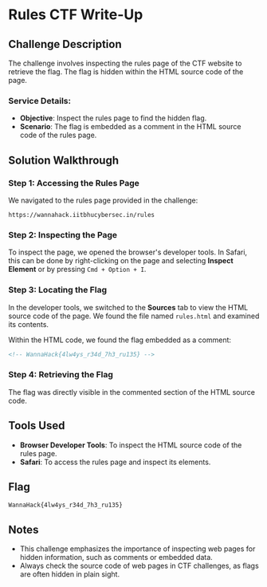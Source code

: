# Rules CTF Write-Up

## Challenge Description
The challenge involves inspecting the rules page of the CTF website to retrieve the flag. The flag is hidden within the HTML source code of the page.

### Service Details:
- **Objective**: Inspect the rules page to find the hidden flag.
- **Scenario**: The flag is embedded as a comment in the HTML source code of the rules page.

## Solution Walkthrough

### Step 1: Accessing the Rules Page
We navigated to the rules page provided in the challenge:

```
https://wannahack.iitbhucybersec.in/rules
```

### Step 2: Inspecting the Page
To inspect the page, we opened the browser's developer tools. In Safari, this can be done by right-clicking on the page and selecting **Inspect Element** or by pressing `Cmd + Option + I`.

### Step 3: Locating the Flag
In the developer tools, we switched to the **Sources** tab to view the HTML source code of the page. We found the file named `rules.html` and examined its contents.

Within the HTML code, we found the flag embedded as a comment:

```html
<!-- WannaHack{4lw4ys_r34d_7h3_ru135} -->
```

### Step 4: Retrieving the Flag
The flag was directly visible in the commented section of the HTML source code.

## Tools Used
- **Browser Developer Tools**: To inspect the HTML source code of the rules page.
- **Safari**: To access the rules page and inspect its elements.

## Flag
`WannaHack{4lw4ys_r34d_7h3_ru135}`

## Notes
- This challenge emphasizes the importance of inspecting web pages for hidden information, such as comments or embedded data.
- Always check the source code of web pages in CTF challenges, as flags are often hidden in plain sight.